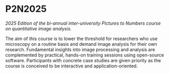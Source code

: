 # P2N2025
*2025 Edition of the bi-annual inter-university Pictures to Numbers course on quantitative image analysis.*

The aim of this course is to lower the threshold for researchers who use microscopy on a routine basis and demand image analysis for their own research. Fundamental insights into image processing and analysis are complemented by practical, hands-on training sessions using open-source software. Participants with concrete case studies are given priority as the course is conceived to be interactive and application-oriented.
